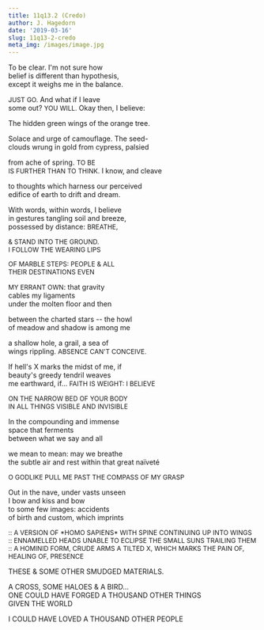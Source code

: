 ```yaml
---
title: 11q13.2 (Credo)
author: J. Hagedorn
date: '2019-03-16'
slug: 11q13-2-credo
meta_img: /images/image.jpg
---
```


To be clear.  I'm not sure how  
belief is different than hypothesis,  
except it weighs me in the balance.  

<font size="2">JUST GO.</font>  And what if I leave  
some out?  <font size="2">YOU WILL.</font>  Okay then, I believe:  

The hidden green wings of the orange tree.  

Solace and urge of camouflage.  The seed-  
clouds wrung in gold from cypress, palsied  

from ache of spring.  <font size="2">TO BE  
IS FURTHER THAN TO THINK.</font>  I know, and cleave  

to thoughts which harness our perceived  
edifice of earth to drift and dream.   

With words, within words, I believe  
in gestures tangling soil and breeze,  
possessed by distance:  <font size="2">BREATHE,  

& STAND INTO THE GROUND.  
I FOLLOW THE WEARING LIPS  

OF MARBLE STEPS: PEOPLE & ALL  
THEIR DESTINATIONS EVEN  

MY ERRANT OWN</font>: that gravity  
cables my ligaments  
under the molten floor and then  

between the charted stars -- the howl  
of meadow and shadow is among me  

a shallow hole, a grail, a sea of  
wings rippling.  <font size="2">ABSENCE CAN'T CONCEIVE.</font>  

If hell's X marks the midst of me, if  
beauty's greedy tendril weaves  
me earthward, if... <font size="2">FAITH IS WEIGHT: I BELIEVE  

ON THE NARROW BED OF YOUR BODY  
IN ALL THINGS VISIBLE AND INVISIBLE  
</font>

In the compounding and immense  
space that ferments  
between what we say and all  

we mean to mean: may we breathe  
the subtle air and rest within that great naïveté  

<font size="2">O GODLIKE PULL ME PAST THE COMPASS OF MY GRASP</font>  

Out in the nave, under vasts unseen  
I bow and kiss and bow  
to some few images: accidents  
of birth and custom, which imprints  

<font size="2">
:: A VERSION OF *HOMO SAPIENS*  
WITH SPINE CONTINUING  
UP INTO WINGS  
</font>

<font size="2">
:: ENNAMELLED HEADS UNABLE  
TO ECLIPSE THE SMALL  
SUNS TRAILING THEM   
</font>

<font size="2">
:: A HOMINID FORM, CRUDE ARMS  
A TILTED X, WHICH MARKS  
THE PAIN OF, HEALING OF, PRESENCE  
</font>

THESE & SOME OTHER SMUDGED MATERIALS.

A CROSS, SOME HALOES & A BIRD...  
ONE COULD HAVE FORGED A THOUSAND OTHER THINGS   
GIVEN THE WORLD

I COULD HAVE LOVED A THOUSAND OTHER PEOPLE  


